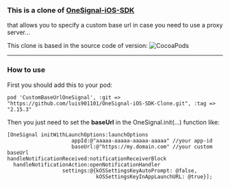 ### This is a clone of [OneSignal-iOS-SDK](https://github.com/OneSignal/OneSignal-iOS-SDK)

that allows you to specify a custom base url in case you need to use a proxy server...

This clone is based in the source code of version:
![CocoaPods](https://img.shields.io/cocoapods/v/OneSignal.svg)

----

### How to use

First you should add this to your pod:

`pod 'CustomBaseUrlOneSignal', :git => "https://github.com/luis901101/OneSignal-iOS-SDK-Clone.git", :tag => "2.15.3"`

Then you just need to set the **baseUrl** in the OneSignal.init(...) function like:

```
[OneSignal initWithLaunchOptions:launchOptions
                     appId:@"aaaaa-aaaaa-aaaaa-aaaaa" //your app-id
                     baseUrl:@"https://my.domain.com" //your custom baseUrl  
handleNotificationReceived:notificationReceiverBlock
  handleNotificationAction:openNotificationHandler
                  settings:@{kOSSettingsKeyAutoPrompt: @false,
                             kOSSettingsKeyInAppLaunchURL: @true}];
```
